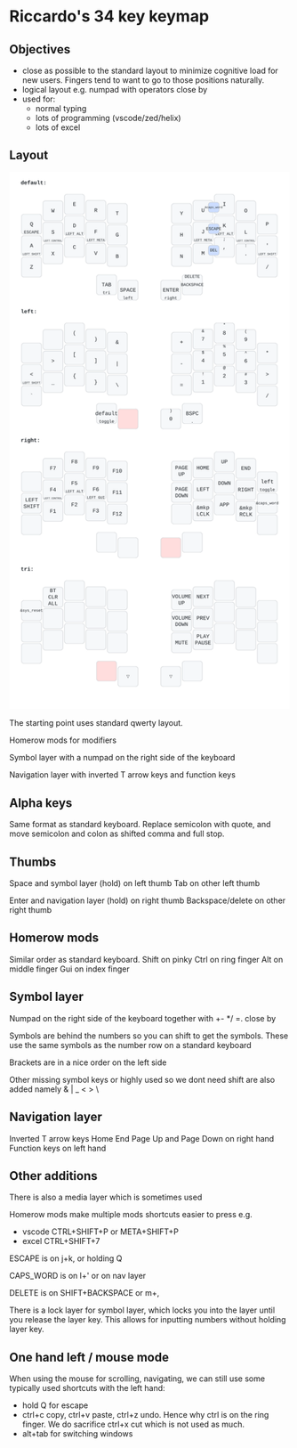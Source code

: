 # Riccardo's 34 key keymap

## Objectives

- close as possible to the standard layout to minimize cognitive load for new users. Fingers tend to want to go to those positions naturally.
- logical layout e.g. numpad with operators close by
- used for:
  - normal typing
  - lots of programming (vscode/zed/helix)
  - lots of excel

## Layout

![image](keymap.svg)

The starting point uses standard qwerty layout.

Homerow mods for modifiers

Symbol layer with a numpad on the right side of the keyboard

Navigation layer with inverted T arrow keys and function keys

## Alpha keys

Same format as standard keyboard.
Replace semicolon with quote, and move semicolon and colon as shifted comma and full stop.

## Thumbs

Space and symbol layer (hold) on left thumb
Tab on other left thumb

Enter and navigation layer (hold) on right thumb
Backspace/delete on other right thumb

## Homerow mods

Similar order as standard keyboard.
Shift on pinky
Ctrl on ring finger
Alt on middle finger
Gui on index finger

## Symbol layer

Numpad on the right side of the keyboard together with +- \*/ \=. close by

Symbols are behind the numbers so you can shift to get the symbols. These use the same symbols as the number row on a standard keyboard

Brackets are in a nice order on the left side

Other missing symbol keys or highly used so we dont need shift are also added namely & | \_ < > \\

## Navigation layer

Inverted T arrow keys
Home End Page Up and Page Down on right hand
Function keys on left hand

## Other additions

There is also a media layer which is sometimes used

Homerow mods make multiple mods shortcuts easier to press e.g.

- vscode CTRL+SHIFT+P or META+SHIFT+P
- excel CTRL+SHIFT+7

ESCAPE is on j+k, or holding Q

CAPS_WORD is on l+' or on nav layer

DELETE is on SHIFT+BACKSPACE or m+,

There is a lock layer for symbol layer, which locks you into the layer until you release the layer key. This allows for inputting numbers without holding layer key.

## One hand left / mouse mode

When using the mouse for scrolling, navigating, we can still use some typically used shortcuts with the left hand:

- hold Q for escape
- ctrl+c copy, ctrl+v paste, ctrl+z undo. Hence why ctrl is on the ring finger. We do sacrifice ctrl+x cut which is not used as much.
- alt+tab for switching windows

